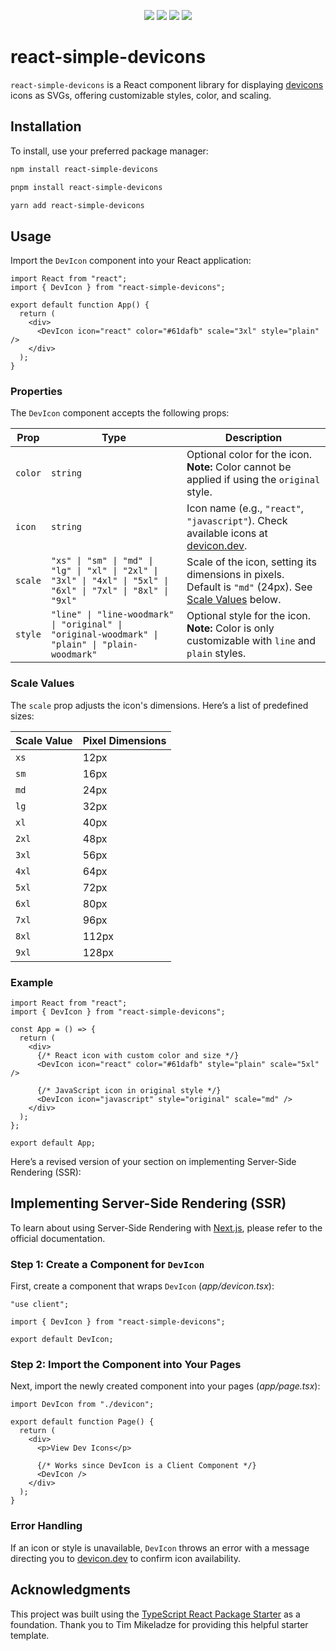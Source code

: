 <p align="center">
  <a href="https://github.com/shawilly/react-simple-devicons/stargazers"><img src="https://img.shields.io/github/stars/shawilly/react-simple-devicons?colorA=192330&colorB=f8e7b0&style=for-the-badge"></a>
  <a href="https://github.com/shawilly/react-simple-devicons/issues"><img src="https://img.shields.io/github/issues/shawilly/react-simple-devicons?colorA=192330&colorB=98d4e7&style=for-the-badge"></a>
  <a href="https://github.com/shawilly/react-simple-devicons/contributors"><img src="https://img.shields.io/github/contributors/shawilly/react-simple-devicons?colorA=192330&colorB=b4e49a&style=for-the-badge"></a>
  <a href="https://github.com/shawilly/react-simple-devicons/network/members"><img src="https://img.shields.io/github/forks/shawilly/react-simple-devicons?colorA=192330&colorB=bdb2ff&style=for-the-badge"></a>
</p>

# react-simple-devicons

`react-simple-devicons` is a React component library for displaying [devicons](https://devicon.dev/) icons as SVGs, offering customizable styles, color, and scaling.

## Installation

To install, use your preferred package manager:

```bash
npm install react-simple-devicons
```

```bash
pnpm install react-simple-devicons
```

```bash
yarn add react-simple-devicons
```

## Usage

Import the `DevIcon` component into your React application:

```tsx
import React from "react";
import { DevIcon } from "react-simple-devicons";

export default function App() {
  return (
    <div>
      <DevIcon icon="react" color="#61dafb" scale="3xl" style="plain" />
    </div>
  );
}
```

### Properties

The `DevIcon` component accepts the following props:

| Prop    | Type                                                                                                           | Description                                                                                                             |
| ------- | -------------------------------------------------------------------------------------------------------------- | ----------------------------------------------------------------------------------------------------------------------- |
| `color` | `string`                                                                                                       | Optional color for the icon. **Note:** Color cannot be applied if using the `original` style.                           |
| `icon`  | `string`                                                                                                       | Icon name (e.g., `"react"`, `"javascript"`). Check available icons at [devicon.dev](https://devicon.dev/).              |
| `scale` | `"xs" \| "sm" \| "md" \| "lg" \| "xl" \| "2xl" \| "3xl" \| "4xl" \| "5xl" \| "6xl" \| "7xl" \| "8xl" \| "9xl"` | Scale of the icon, setting its dimensions in pixels. Default is `"md"` (24px). See [Scale Values](#scale-values) below. |
| `style` | `"line" \| "line-woodmark" \| "original" \| "original-woodmark" \| "plain" \| "plain-woodmark"`                | Optional style for the icon. **Note:** Color is only customizable with `line` and `plain` styles.                       |

### Scale Values

The `scale` prop adjusts the icon's dimensions. Here’s a list of predefined sizes:

| Scale Value | Pixel Dimensions |
| ----------- | ---------------- |
| `xs`        | 12px             |
| `sm`        | 16px             |
| `md`        | 24px             |
| `lg`        | 32px             |
| `xl`        | 40px             |
| `2xl`       | 48px             |
| `3xl`       | 56px             |
| `4xl`       | 64px             |
| `5xl`       | 72px             |
| `6xl`       | 80px             |
| `7xl`       | 96px             |
| `8xl`       | 112px            |
| `9xl`       | 128px            |

### Example

```tsx
import React from "react";
import { DevIcon } from "react-simple-devicons";

const App = () => {
  return (
    <div>
      {/* React icon with custom color and size */}
      <DevIcon icon="react" color="#61dafb" style="plain" scale="5xl" />

      {/* JavaScript icon in original style */}
      <DevIcon icon="javascript" style="original" scale="md" />
    </div>
  );
};

export default App;
```

Here’s a revised version of your section on implementing Server-Side Rendering (SSR):

## Implementing Server-Side Rendering (SSR)

To learn about using Server-Side Rendering with [Next.js](https://nextjs.org/docs/app/building-your-application/rendering/composition-patterns), please refer to the official documentation.

### Step 1: Create a Component for `DevIcon`

First, create a component that wraps `DevIcon` (_app/devicon.tsx_):

```tsx
"use client";

import { DevIcon } from "react-simple-devicons";

export default DevIcon;
```

### Step 2: Import the Component into Your Pages

Next, import the newly created component into your pages (_app/page.tsx_):

```tsx
import DevIcon from "./devicon";

export default function Page() {
  return (
    <div>
      <p>View Dev Icons</p>

      {/* Works since DevIcon is a Client Component */}
      <DevIcon />
    </div>
  );
}
```

### Error Handling

If an icon or style is unavailable, `DevIcon` throws an error with a message directing you to [devicon.dev](https://devicon.dev/) to confirm icon availability.

## Acknowledgments

This project was built using the [TypeScript React Package Starter](https://github.com/TimMikeladze/typescript-react-package-starter) as a foundation. Thank you to Tim Mikeladze for providing this helpful starter template.
